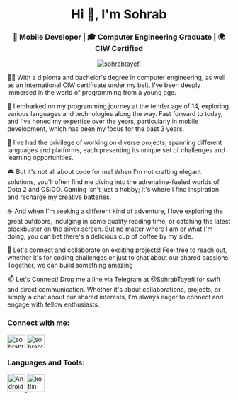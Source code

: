 <h1 align="center">Hi 👋, I'm Sohrab</h1>
<h3 align="center">
 📱 Mobile Developer | 🎓 Computer Engineering Graduate | 🌍 CIW Certified
</h3>

<p align="center">
  <a href="https://github.com/ryo-ma/github-profile-trophy"
    ><img
      src="https://github-profile-trophy.vercel.app/?username=sohrabtayefi"
      alt="sohrabtayefi"
  /></a>
</p>

👨‍💻 With a diploma and bachelor's degree in computer engineering, as well as an international CIW certificate under my belt, I've been deeply immersed in the world of programming from a young age.

🚀 I embarked on my programming journey at the tender age of 14, exploring various languages and technologies along the way. Fast forward to today, and I've honed my expertise over the years, particularly in mobile development, which has been my focus for the past 3 years.

💼 I've had the privilege of working on diverse projects, spanning different languages and platforms, each presenting its unique set of challenges and learning opportunities.

🎮 But it's not all about code for me! When I'm not crafting elegant solutions, you'll often find me diving into the adrenaline-fueled worlds of Dota 2 and CS:GO. Gaming isn't just a hobby; it's where I find inspiration and recharge my creative batteries.

☕ And when I'm seeking a different kind of adventure, I love exploring the great outdoors, indulging in some quality reading time, or catching the latest blockbuster on the silver screen. But no matter where I am or what I'm doing, you can bet there's a delicious cup of coffee by my side. 

🌟 Let's connect and collaborate on exciting projects! Feel free to reach out, whether it's for coding challenges or just to chat about our shared passions. Together, we can build something amazing

📫 Let's Connect! Drop me a line via Telegram at @SohrabTayefi for swift and direct communication. Whether it's about collaborations, projects, or simply a chat about our shared interests, I'm always eager to connect and engage with fellow enthusiasts.

<h3 align="left">Connect with me:</h3>
<p align="left">
  <a href="https://linkedin.com/in/sohrabtayefi" target="blank"
    ><img
      align="center"
      src="https://raw.githubusercontent.com/rahuldkjain/github-profile-readme-generator/master/src/images/icons/Social/linked-in-alt.svg"
      alt="sohrabtayefi"
      height="30"
      width="40"
  /></a>
  <a href="https://instagram.com/sohrabtayefi" target="blank"
    ><img
      align="center"
      src="https://raw.githubusercontent.com/rahuldkjain/github-profile-readme-generator/master/src/images/icons/Social/instagram.svg"
      alt="sohrabtayefi"
      height="30"
      width="40"
  /></a>
</p>

<h3 align="left">Languages and Tools:</h3>
<p align="left" class="tools">
  <a href="https://developer.android.com/" target="_blank" rel="noreferrer">
    <img
      src="https://raw.githubusercontent.com/rahuldkjain/github-profile-readme-generator/master/src/images/icons/MobileAppDevelopment/android.svg"
      alt="Android"
      width="40"
      height="40"
    />
  </a>
  <a href="https://kotlinlang.org/" target="_blank" rel="noreferrer">
    <img
      src="https://raw.githubusercontent.com/rahuldkjain/github-profile-readme-generator/master/src/images/icons/MobileAppDevelopment/kotlin.svg"
      alt="kotlin"
      width="40"
      height="40"
    />
  </a>


